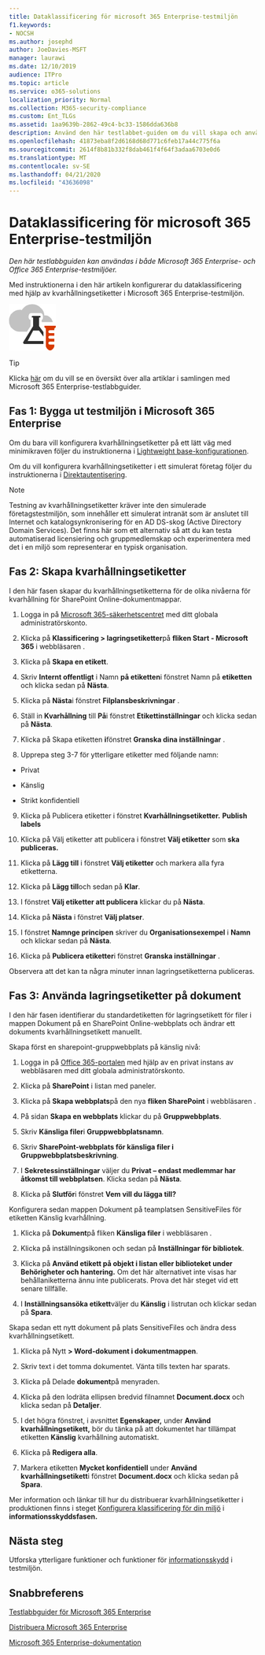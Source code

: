```yaml
---
title: Dataklassificering för microsoft 365 Enterprise-testmiljön
f1.keywords:
- NOCSH
ms.author: josephd
author: JoeDavies-MSFT
manager: laurawi
ms.date: 12/10/2019
audience: ITPro
ms.topic: article
ms.service: o365-solutions
localization_priority: Normal
ms.collection: M365-security-compliance
ms.custom: Ent_TLGs
ms.assetid: 1aa9639b-2862-49c4-bc33-1586dda636b8
description: Använd den här testlabbet-guiden om du vill skapa och använda kvarhållningsetiketter på dokument i microsoft 365 Enterprise-testmiljön.
ms.openlocfilehash: 41873eba8f2d6168d68d771c6feb17a44c775f6a
ms.sourcegitcommit: 2614f8b81b332f8dab461f4f64f3adaa6703e0d6
ms.translationtype: MT
ms.contentlocale: sv-SE
ms.lasthandoff: 04/21/2020
ms.locfileid: "43636098"
---
```

# <a name="data-classification-for-your-microsoft-365-enterprise-test-environment"></a>Dataklassificering för microsoft 365 Enterprise-testmiljön

*Den här testlabbguiden kan användas i både Microsoft 365 Enterprise- och Office 365 Enterprise-testmiljöer.*

Med instruktionerna i den här artikeln konfigurerar du dataklassificering med hjälp av kvarhållningsetiketter i Microsoft 365 Enterprise-testmiljön.

![Testlabbguider för Microsoft Cloud](../media/m365-enterprise-test-lab-guides/cloud-tlg-icon.png)

> [!TIP]
> Klicka [här](../media/m365-enterprise-test-lab-guides/Microsoft365EnterpriseTLGStack.pdf) om du vill se en översikt över alla artiklar i samlingen med Microsoft 365 Enterprise-testlabbguider.
  
## <a name="phase-1-build-out-your-microsoft-365-enterprise-test-environment"></a>Fas 1: Bygga ut testmiljön i Microsoft 365 Enterprise

Om du bara vill konfigurera kvarhållningsetiketter på ett lätt väg med minimikraven följer du instruktionerna i [Lightweight base-konfigurationen](lightweight-base-configuration-microsoft-365-enterprise.md).
  
Om du vill konfigurera kvarhållningsetiketter i ett simulerat företag följer du instruktionerna i [Direktautentisering](pass-through-auth-m365-ent-test-environment.md).
  
> [!NOTE]
> Testning av kvarhållningsetiketter kräver inte den simulerade företagstestmiljön, som innehåller ett simulerat intranät som är anslutet till Internet och katalogsynkronisering för en AD DS-skog (Active Directory Domain Services). Det finns här som ett alternativ så att du kan testa automatiserad licensiering och gruppmedlemskap och experimentera med det i en miljö som representerar en typisk organisation. 

## <a name="phase-2-create-retention-labels"></a>Fas 2: Skapa kvarhållningsetiketter

I den här fasen skapar du kvarhållningsetiketterna för de olika nivåerna för kvarhållning för SharePoint Online-dokumentmappar.

1. Logga in på [Microsoft 365-säkerhetscentret](https://security.microsoft.com/homepage) med ditt globala administratörskonto.
    
2. Klicka på **Klassificering > lagringsetiketter**på **fliken Start - Microsoft 365** i webbläsaren .
    
3. Klicka på **Skapa en etikett**.
    
4. Skriv **Internt offentligt** i Namn **på etiketten**i fönstret Namn på **etiketten** och klicka sedan på **Nästa**.

5. Klicka på **Nästa**i fönstret **Filplansbeskrivningar** .
    
6. Ställ in **Kvarhållning** till **På**i fönstret **Etikettinställningar** och klicka sedan på **Nästa**.
    
7. Klicka på Skapa etiketten **i**fönstret **Granska dina inställningar** .
    
8. Upprepa steg 3-7 för ytterligare etiketter med följande namn:
    
  - Privat
    
  - Känslig
    
  - Strikt konfidentiell
  
9. Klicka på Publicera etiketter i fönstret **Kvarhållningsetiketter.** **Publish labels**
    
10. Klicka på Välj etiketter att publicera i fönstret **Välj etiketter** som **ska publiceras.**
    
11. Klicka på **Lägg till** i fönstret **Välj etiketter** och markera alla fyra etiketterna.
    
12. Klicka på **Lägg till**och sedan på **Klar**.
    
13. I fönstret **Välj etiketter att publicera** klickar du på **Nästa**.
    
14. Klicka på **Nästa** i fönstret **Välj platser**.
    
15. I fönstret **Namnge principen** skriver du **Organisationsexempel** i **Namn** och klickar sedan på **Nästa**.
    
16. Klicka på **Publicera etiketter**i fönstret **Granska inställningar** .
 
Observera att det kan ta några minuter innan lagringsetiketterna publiceras.

## <a name="phase-3-apply-retention-labels-to-documents"></a>Fas 3: Använda lagringsetiketter på dokument

I den här fasen identifierar du standardetiketten för lagringsetikett för filer i mappen Dokument på en SharePoint Online-webbplats och ändrar ett dokuments kvarhållningsetikett manuellt.

Skapa först en sharepoint-gruppwebbplats på känslig nivå:
  
1. Logga in på [Office 365-portalen](https://portal.office.com) med hjälp av en privat instans av webbläsaren med ditt globala administratörskonto.
    
2. Klicka på **SharePoint** i listan med paneler.
    
3. Klicka på **Skapa webbplats**på den nya **fliken SharePoint** i webbläsaren .
    
4. På sidan **Skapa en webbplats** klickar du på **Gruppwebbplats**.
    
5. Skriv **Känsliga filer**i **Gruppwebbplatsnamn**.
    
6. Skriv **SharePoint-webbplats för känsliga filer i** **Gruppwebbplatsbeskrivning**.
    
7.  I **Sekretessinställningar** väljer du **Privat – endast medlemmar har åtkomst till webbplatsen**. Klicka sedan på **Nästa**.
    
8. Klicka på **Slutför**i fönstret **Vem vill du lägga till?**
    
Konfigurera sedan mappen Dokument på teamplatsen SensitiveFiles för etiketten Känslig kvarhållning.
  
1. Klicka på **Dokument**på fliken **Känsliga filer** i webbläsaren .
    
2. Klicka på inställningsikonen och sedan på **Inställningar för bibliotek**. 
    
3. Klicka på **Använd etikett på objekt i listan eller biblioteket under** **Behörigheter och hantering.** Om det här alternativet inte visas har behållaniketterna ännu inte publicerats. Prova det här steget vid ett senare tillfälle.
    
4. I **Inställningsansöka etikett**väljer du **Känslig** i listrutan och klickar sedan på **Spara**.

Skapa sedan ett nytt dokument på plats SensitiveFiles och ändra dess kvarhållningsetikett.
    
1. Klicka på Nytt **> Word-dokument i dokumentmappen**.
    
2. Skriv text i det tomma dokumentet. Vänta tills texten har sparats.
    
3. Klicka på Delade **dokument**på menyraden.
    
4. Klicka på den lodräta ellipsen bredvid filnamnet **Document.docx** och klicka sedan på **Detaljer**.
    
5. I det högra fönstret, i avsnittet **Egenskaper,** under **Använd kvarhållningsetikett,** bör du tänka på att dokumentet har tillämpat etiketten **Känslig** kvarhållning automatiskt.
    
6. Klicka på **Redigera alla**.
    
7. Markera etiketten **Mycket konfidentiell** under **Använd kvarhållningsetikett**i fönstret **Document.docx** och klicka sedan på **Spara**.

Mer information och länkar till hur du distribuerar kvarhållningsetiketter i produktionen finns i steget [Konfigurera klassificering för din miljö](infoprotect-configure-classification.md) i **informationsskyddsfasen.**

## <a name="next-step"></a>Nästa steg

Utforska ytterligare funktioner och funktioner för [informationsskydd](m365-enterprise-test-lab-guides.md#information-protection) i testmiljön.

## <a name="see-also"></a>Snabbreferens

[Testlabbguider för Microsoft 365 Enterprise](m365-enterprise-test-lab-guides.md)

[Distribuera Microsoft 365 Enterprise](deploy-microsoft-365-enterprise.md)

[Microsoft 365 Enterprise-dokumentation](https://docs.microsoft.com/microsoft-365-enterprise/)

 
